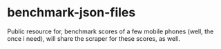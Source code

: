 # benchmark-json-files
Public resource for, benchmark scores of a few mobile phones (well, the once i need), will share the scraper for these scores, as well.
